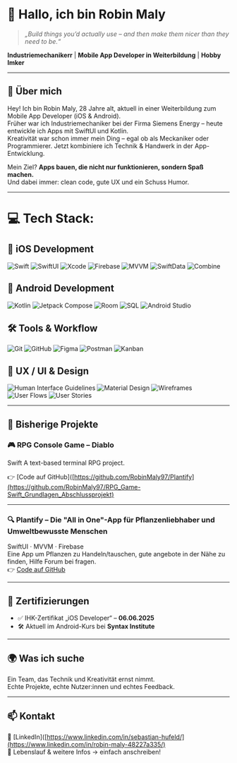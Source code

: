 # 👋 Hallo, ich bin Robin Maly

> *„Build things you’d actually use – and then make them nicer than they need to be.“*


**Industriemechanikerr** | **Mobile App Developer in Weiterbildung** | **Hobby Imker**

---

## 🚀 Über mich
 
Hey! Ich bin Robin Maly, 28 Jahre alt, aktuell in einer Weiterbildung zum Mobile App Developer (iOS & Android).  
Früher war ich Industriemechaniker bei der Firma Siemens Energy – heute entwickle ich Apps mit SwiftUI und Kotlin.  
Kreativität war schon immer mein Ding – egal ob als Meckaniker oder Programmierer. Jetzt kombiniere ich Technik & Handwerk in der App-Entwicklung.

Mein Ziel? **Apps bauen, die nicht nur funktionieren, sondern Spaß machen.**  
Und dabei immer: clean code, gute UX und ein Schuss Humor.

---

# 💻 Tech Stack:

## 🧠 iOS Development
![Swift](https://img.shields.io/badge/Swift-F05138?style=for-the-badge&logo=swift&logoColor=white)
![SwiftUI](https://img.shields.io/badge/SwiftUI-000000?style=for-the-badge&logo=swift&logoColor=white)
![Xcode](https://img.shields.io/badge/Xcode-1575F9?style=for-the-badge&logo=xcode&logoColor=white)
![Firebase](https://img.shields.io/badge/Firebase-FFCA28?style=for-the-badge&logo=firebase&logoColor=white)
![MVVM](https://img.shields.io/badge/MVVM-4285F4?style=for-the-badge)
![SwiftData](https://img.shields.io/badge/SwiftData-0A84FF?style=for-the-badge)
![Combine](https://img.shields.io/badge/Combine-6E6E6E?style=for-the-badge)

## 🤖 Android Development
![Kotlin](https://img.shields.io/badge/Kotlin-7F52FF?style=for-the-badge&logo=kotlin&logoColor=white)
![Jetpack Compose](https://img.shields.io/badge/Jetpack%20Compose-4285F4?style=for-the-badge&logo=android&logoColor=white)
![Room](https://img.shields.io/badge/Room-FF6F00?style=for-the-badge)
![SQL](https://img.shields.io/badge/SQL-336791?style=for-the-badge)
![Android Studio](https://img.shields.io/badge/Android%20Studio-3DDC84?style=for-the-badge&logo=android-studio&logoColor=white)

## 🛠 Tools & Workflow
![Git](https://img.shields.io/badge/Git-F05032?style=for-the-badge&logo=git&logoColor=white)
![GitHub](https://img.shields.io/badge/GitHub-181717?style=for-the-badge&logo=github&logoColor=white)
![Figma](https://img.shields.io/badge/Figma-F24E1E?style=for-the-badge&logo=figma&logoColor=white)
![Postman](https://img.shields.io/badge/Postman-FF6C37?style=for-the-badge&logo=postman&logoColor=white)
![Kanban](https://img.shields.io/badge/Kanban-0052CC?style=for-the-badge)

## 🎨 UX / UI & Design
![Human Interface Guidelines](https://img.shields.io/badge/HIG-000000?style=for-the-badge)
![Material Design](https://img.shields.io/badge/Material%20Design-757575?style=for-the-badge&logo=material-design&logoColor=white)
![Wireframes](https://img.shields.io/badge/Wireframes-FFC107?style=for-the-badge)
![User Flows](https://img.shields.io/badge/User%20Flow-2196F3?style=for-the-badge)
![User Stories](https://img.shields.io/badge/User%20Stories-607D8B?style=for-the-badge)



---

## 📱 Bisherige Projekte

### 🎮 RPG Console Game – Diablo
Swift
A text-based terminal RPG project.

👉 [Code auf GitHub]([https://github.com/RobinMaly97/Plantify](https://github.com/RobinMaly97/RPG_Game-Swift_Grundlagen_Abschlussprojekt)

---

### 🔍 Plantify – Die "All in One"-App für Pflanzenliebhaber und Umweltbewusste Menschen  
SwiftUI · MVVM · Firebase  
Eine App um Pflanzen zu Handeln/tauschen, gute angebote in der Nähe zu finden, Hilfe Forum bei fragen.    
👉 [Code auf GitHub](https://github.com/RobinMaly97/Plantify)

---

## 📜 Zertifizierungen

- ✅ IHK-Zertifikat „iOS Developer“ – **06.06.2025**  
- 🛠️ Aktuell im Android-Kurs bei **Syntax Institute**

---

## 🌍 Was ich suche

Ein Team, das Technik und Kreativität ernst nimmt.  
Echte Projekte, echte Nutzer:innen und echtes Feedback.  

---

## 📫 Kontakt

🔗 [LinkedIn]([https://www.linkedin.com/in/sebastian-hufeld/](https://www.linkedin.com/in/robin-maly-48227a335/)  
🧾 Lebenslauf & weitere Infos → einfach anschreiben!
